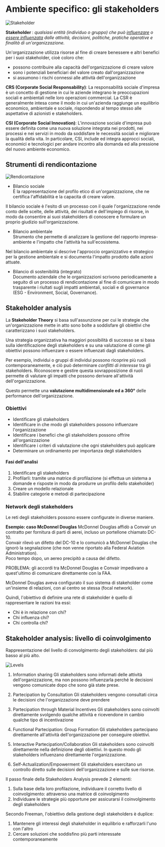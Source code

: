 # Ambiente specifico: gli stakeholders

![Stakeholder](/assets/sistemi_informativi/stakeholder.png)

<b>Stakeholder </b>: _qualsiasi entità (individuo o gruppo) che può <u>influenzare</u> o <u>essere influenzata</u> dalle attività, decisioni, politiche, pratiche operative e finalità di un'organizzazione._

Un'organizzazione utilizza risorse al fine di creare benessere e altri benefici per i suoi stakeholder, cioè coloro che:
- possono contribuire alla capacità dell'organizzazione di creare valore
- sono i potenziali beneficiari del valore creato dall'organizzazione
- si assumono i rischi connessi alle attività dell'organizzazione


<b>CRS (Corporate Social Responsability)</b>: La responsabilità sociale d'impresa è un concetto di gestione in cui le aziende integrano le preoccupazioni sociali e ambientali nelle loro operazioni commercial. La CSR è generalmente intesa come il modo in cui un'azienda raggiunge un equilibrio economico, ambientale e sociale, rispondendo al tempo stesso alle aspettative di azionisti e stakeholders.


<b>CSI (Corporate Social Innovation)</b>: L'innovazione sociale d'impresa può essere definita come una nuova soluzione integrata nei prodotti, nei processi e nei servizi in modo da soddisfare le necessità sociali e migliorare la qualità della vita. In particolare, CSI, include ed integra approcci sociali, economici e tecnologici per andare incontro alla domanda ed alla pressione del nuovo ambiente economico.


## Strumenti di rendicontazione

![Rendicontazione](/assets/sistemi_informativi/rendicontazione.png)

- Bilancio sociale<br>
È la rappresentazione del profilo etico di un'organizzazione, che ne certifica l'affidabilità e la capacita di creare valore.

Il bilancio sociale è l'esito di un processo con il quale l'organizzazione rende conto delle scelte, delle attività, dei risultati e dell'impiego di risorse, in modo da consentire ai suoi stakeholders di conoscere e formulare un proprio giudizio sull'organizzazione.

- Bilancio ambientale<br>
Strumento che permette di analizzare la gestione del rapporto impresa-ambiente e l'impatto che l'attività ha sull'ecosistema.

Nel bilancio ambientale si descrive l'approccio organizzativo e strategico per la gestione ambientale e si documenta l'impatto prodotto dalle azioni attuate.

- Bilancio di sostenibilità (integrato)<br>
Documento aziendale che le organizzazioni scrivono periodicamente a seguito di un processo di rendicontazione al fine di comunicare in modo trasparente i riultati sugli impatti ambientali, sociali e di governance (ESG - Environment, Social, Governance).


## Stakeholder analysis
La <b>Stakeholder Theory</b> si basa sull'assunzione per cui le strategie che un'organizzazione mette in atto sono bolte a soddisfare gli obiettivi che caratterizzano i suoi stakeholders.

Una strategia organizzativa ha maggiori possibilità di successo se si basa sulla identificazione degli stakeholders e su una valutazione di come gli obiettivi possono influenzare o essere influenzati dagli stakeholders.

Per esempio, individui o gruppi di individui possono ricoprire più ruoli contemporaneamente, e ciò può determinare _conflitti di interesse_ tra gli stakeholders. Riconoscere e gestire questa sovrapposizione di ruoli permette di valutare gli impatti che possono derivare all'attività dell'organizzazione.

Questo permette una <b>valutazione multidimensionale ed a 360°</b> delle performance dell'organizzazione.

### Obiettivi
- Identificare gli stakeholders
- Identificare in che modo gli stakeholders possono influenzare l'organizzazione
- Identificare i benefici che gli stakeholders possono offrire all'organizzazione
- Identificare i criteri di valutazione che ogni stakeholders può applicare
- Determinare un ordinamento per importanza degli stakeholders

#### Fasi dell'analisi
1. Identificare gli stakeholders
2. Profilarli: tramite una matrice di profilazione (si effettua un sistema a domande e risposte in modo da produrre un profilo dello stakeholder)
3. Creare un modello relazionale
4. Stabilire categorie e metodi di partecipazione

### Network degli stakeholders
Le reti degli stakeholders possono essere configurate in diverse maniere.

<b>Esempio: caso McDonnel Douglas</b>
McDonnel Douglas affidò a Convair un contratto per fornitura di parti di aerei, incluso un portellone chiamato DC-10.<br>
Convair rilevò un difetto del DC-10 e lo comunicò a McDonnel Douglas che ignorò la segnalazione (che non venne riportato alla Federal Aviation Administration).<br>
Poco tempo dopo, un aereo precipitò a causa del difetto.

PROBLEMA: gli accordi tra McDonnel Douglas e Convair impedivano a quest'ultimo di comunicare direttamente con la FAA.

McDonnel Douglas aveva configurato il suo sistema di stakeholder come un'insieme di relazioni, con al centro se stessa (focal network).


Quindi, l'obiettivo di definire una rete di stakeholder è quello di rappresentare le razioni tra essi:
- Chi è in relazione con chi?
- Chi influenza chi?
- Chi controlla chi?

## Stakeholder analysis: livello di coinvolgimento
Rappresentazione del livello di convolgimento degli stakeholders: dal più basso al più alto.

![Levels](/assets/sistemi_informativi/stakeholders_levels.png)

1. Information sharing
Gli stakeholders sono informati delle attività dell'organizzazione, ma non possono influenzarla perché le decisioni vengono comunicate dopo che sono già state prese.

2. Partecipation by Consultation
Gli stakeholders vengono consultati circa le decisioni che l'organizzazione deve prendere

3. Partecipation through Material Incentives
Gli stakeholders sono coinvolti direttamente svolgendo qualche attività e ricevendone in cambio qualche tipo di incentivazione

4. Functional Partecipation: Group Formation
Gli stakeholders partecipano direttamente all'attività dell'organizzazione per conseguire obiettivi.

5. Interactive Partecipation/Collaboration
Gli stakeholders sono coinvolti direttamente nella definizione degli obiettivi. In questo modo gli stakeholders influenzano direttamente l'organizzazione.

6. Self-Actualization/Empowerment
Gli stakeholders esercitano un controllo diretto sulle decisioni dell'organizzazione e sulle sue risorse.


Il passo finale della Stakeholders Analysis prevede 2 elementi:
1. Sulla base della loro profilazione, individuare il corretto livello di coinvolgimento: attraverso una matrice di coinvolgimento
2. Individuare le strategie più opportune per assicurarsi il coinvolgimento degli stakeholders

Secondo Freeman, l'obiettivo della gestione degli stakeholders è duplice:
1. Mantenere gli interessi degli shakeholder in equilibrio e rafforzarli l'uno con l'altro
2. Cercare soluzioni che soddisfino più parti interessate contemporaneamente

